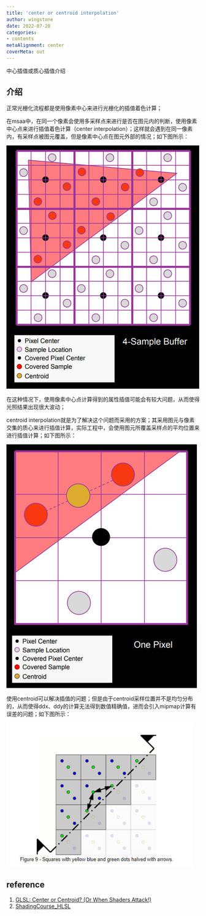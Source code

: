 ```yaml
---
title: 'center or centroid interpolation'
author: wingstone
date: 2022-07-20
categories:
- contents
metaAlignment: center
coverMeta: out
---
```


中心插值或质心插值介绍

<!--more-->

## 介绍

正常光栅化流程都是使用像素中心来进行光栅化的插值着色计算；

在msaa中，在同一个像素会使用多采样点来进行是否在图元内的判断，使用像素中心点来进行插值着色计算（center interpolation）；这样就会遇到在同一像素内，有采样点被图元覆盖，但是像素中心点在图元外部的情况；如下图所示：

![msaa](msaa.jpg)

在这种情况下，使用像素中心点计算得到的属性插值可能会有较大问题，从而使得光照结果出现很大波动；

centroid interpolation就是为了解决这个问题而采用的方案；其采用图元与像素交集的质心来进行插值计算，实际工程中，会使用图元所覆盖采样点的平均位置来进行插值计算；如下图所示：

![centroid](centroid.jpg)

使用centroid可以解决插值的问题；但是由于centroid采样位置并不是均匀分布的，从而使得ddx、ddy的计算无法得到数值精确值，进而会引入mipmap计算有误差的问题；如下图所示：

![ddxddy](ddxddy.jpg)

## reference

1. [GLSL: Center or Centroid?  (Or When Shaders Attack!)](https://www.opengl.org/pipeline/article/vol003_6/)
2. [ShadingCourse_HLSL](https://developer.amd.com/wordpress/media/2012/10/ShadingCourse_HLSL.pdf)